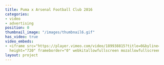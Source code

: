 ```yaml
---
title: Puma x Arsenal Football Club 2016
categories:
- video
- advertising
position: 0
thumbnail_image: "/images/thumbnail6.gif"
has_video: true
video_embeds:
- <iframe src="https://player.vimeo.com/video/189938815?title=0&byline=0&portrait=0"width="1280"
  height="720" frameborder="0" webkitallowfullscreen mozallowfullscreen allowfullscreen></iframe>
layout: project
---
```


